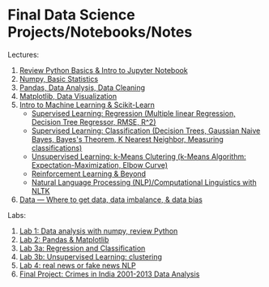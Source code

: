 # Final Data Science Projects/Notebooks/Notes

Lectures:
1. [Review Python Basics & Intro to Jupyter Notebook](https://github.com/ShamitaGoyal/data-science/blob/main/1-ReviewPython.ipynb)
2. [Numpy, Basic Statistics](https://github.com/ShamitaGoyal/data-science/blob/main/2-NumpySolution%20(1).ipynb)
3. [Pandas, Data Analysis, Data Cleaning](https://github.com/ShamitaGoyal/data-science/blob/main/3-PandasSolution%20(1).ipynb)
4. [Matplotlib, Data Visualization](https://github.com/ShamitaGoyal/data-science/blob/main/4-MatplotlibSolution%20(1).ipynb)
5. [Intro to Machine Learning & Scikit-Learn](https://github.com/ShamitaGoyal/data-science/blob/main/5-IntroMLsolution%20(2).ipynb)
   - [Supervised Learning: Regression (Multiple linear Regression, Decision Tree Regressor, RMSE, R^2)](https://github.com/ShamitaGoyal/data-science/blob/main/6_RegressionSolution%20(2).ipynb)
   - [Supervised Learning: Classification (Decision Trees, Gaussian Naive Bayes, Bayes's Theorem, K Nearest Neighbor, Measuring classifications)](https://github.com/ShamitaGoyal/data-science/blob/main/7-ClassificationSolution%20(1).ipynb)
   - [Unsupervised Learning: k-Means Clutering (k-Means Algorithm: Expectation-Maximization, Elbow Curve)](https://github.com/ShamitaGoyal/data-science/blob/main/8-ClusteringSolution%20(1).ipynb)
   - [Reinforcement Learning & Beyond](https://github.com/ShamitaGoyal/data-science/blob/main/9-Reinforcement_and_beyond.docx)
   - [Natural Language Processing (NLP)/Computational Linguistics with NLTK](https://github.com/ShamitaGoyal/data-science/blob/main/10-NLP_solution.ipynb)
6. [Data — Where to get data, data imbalance, & data bias](https://github.com/ShamitaGoyal/data-science/blob/main/11-data.ipynb)


Labs:
1. [Lab 1: Data analysis with numpy, review Python](https://github.com/ShamitaGoyal/data-science/blob/main/lab1.ipynb)
2. [Lab 2: Pandas & Matplotlib](https://github.com/ShamitaGoyal/data-science/blob/main/lab2.ipynb)
3. [Lab 3a: Regression and Classification](https://github.com/ShamitaGoyal/data-science/blob/main/lab3a.ipynb)
4. [Lab 3b: Unsupervised Learning: clustering](https://github.com/ShamitaGoyal/data-science/blob/main/lab3b.ipynb)
5. [Lab 4: real news or fake news NLP](https://github.com/ShamitaGoyal/data-science/blob/main/lab4.ipynb)
6. [Final Project: Crimes in India 2001-2013 Data Analysis](https://github.com/ShamitaGoyal/data-science/blob/main/lab-final.ipynb)
